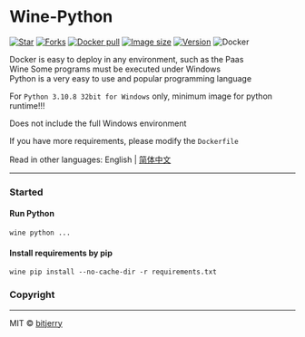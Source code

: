 # Wine-Python

[![Star](https://img.shields.io/github/stars/bitjerry/wine-python?logo=github&style=flat-square)](https://github.com/bitjerry/wine-python)
[![Forks](https://img.shields.io/github/forks/bitjerry/wine-python?logo=github&style=flat-square)](https://github.com/bitjerry/wine-python)
[![Docker pull](https://img.shields.io/docker/pulls/idiotdocker/winepy?logo=docker&style=flat-square)](https://hub.docker.com/r/idiotdocker/winepy)
[![Image size](https://img.shields.io/docker/image-size/idiotdocker/winepy?logo=docker&style=flat-square)](https://hub.docker.com/r/idiotdocker/winepy)
[![Version](https://img.shields.io/docker/v/idiotdocker/winepy?logo=docker&style=flat-square)](https://hub.docker.com/r/idiotdocker/winepy)
![Docker](https://img.shields.io/github/license/bitjerry/wine-python?style=flat-square)

Docker is easy to deploy in any environment, such as the Paas  
Wine Some programs must be executed under Windows  
Python is a very easy to use and popular programming language

For `Python 3.10.8 32bit for Windows` only, minimum image for python runtime!!!  

Does not include the full Windows environment

If you have more requirements, please modify the `Dockerfile`

Read in other languages: English | [简体中文](https://github.com/bitjerry/wine-python/blob/main/README.zh_cn.md)

---

### Started

#### Run Python
```shell
wine python ...
```

#### Install requirements by pip
```shell
wine pip install --no-cache-dir -r requirements.txt
```

### Copyright

---
MIT © [bitjerry](https://github.com/bitjerry/wine-python/blob/main/LICENSE)
